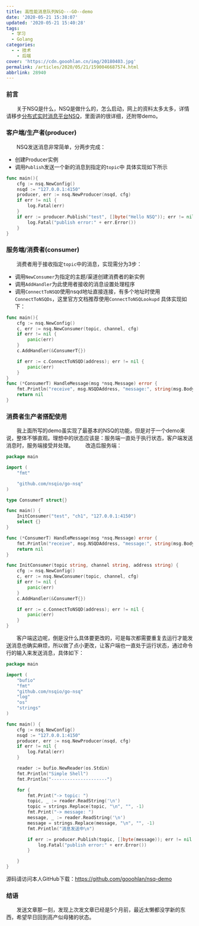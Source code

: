 ```yaml
---
title: 高性能消息队列NSQ---GO--demo
date: '2020-05-21 15:38:07'
updated: '2020-05-21 15:40:28'
tags:
  - 学习
  - Golang
categories:
  - - 技术
    - 后端
cover: 'https://cdn.gooohlan.cn/img/20180403.jpg'
permalink: /articles/2020/05/21/1590046687574.html
abbrlink: 28940
---
```

### 前言

&emsp;&emsp;关于NSQ是什么，NSQ是做什么的，怎么启动，网上的资料太多太多，详情请移步[分布式实时消息平台NSQ](https://zhuanlan.zhihu.com/p/37081073)，里面讲的很详细，还附带demo。

### 客户端/生产者(producer)
&emsp;&emsp;NSQ发送消息非常简单，分两步完成：
* 创建Producer实例
* 调用`Publish`发送一个新的消息到指定的`topic`中
具体实现如下所示
```go
func main(){
	cfg := nsq.NewConfig()
	nsqd := "127.0.0.1:4150"
	producer, err := nsq.NewProducer(nsqd, cfg)
	if err != nil {
		log.Fatal(err)
	}
	if err := producer.Publish("test", []byte("Hello NSQ")); err != nil {
		log.Fatal("publish error:" + err.Error())
	}
}
```
### 服务端/消费者(consumer)
&emsp;&emsp;消费者用于接收指定`topic`中的消息，实现需分为3步：
* 调用`NewConsumer`为指定的主题/渠道创建消费者的新实例
* 调用`AddHandler`为此使用者接收的消息设置处理程序
* 调用`ConnectToNSQD`使用nsqd地址直接连接，有多个地址时使用`ConnectToNSQDs`，这里官方文档推荐使用`ConnectToNSQLookupd`
具体实现如下：
```go
func main(){
	cfg := nsq.NewConfig()
	c, err := nsq.NewConsumer(topic, channel, cfg)
	if err != nil {
		panic(err)
	}
	c.AddHandler(&ConsumerT{})

	if err := c.ConnectToNSQD(address); err != nil {
		panic(err)
	}
}
func (*ConsumerT) HandleMessage(msg *nsq.Message) error {
	fmt.Println("receive", msg.NSQDAddress, "message:", string(msg.Body))
	return nil
}
```
### 消费者生产者搭配使用
&emsp;&emsp;我上面所写的demo虽实现了最基本的NSQ的功能，但是对于一个demo来说，整体不够直观。理想中的状态应该是：服务端一直处于执行状态，客户端发送消息时，服务端接受并处理。
&emsp;&emsp;改造后服务端：
```go
package main

import (
	"fmt"

	"github.com/nsqio/go-nsq"
)

type ConsumerT struct{}

func main() {
	InitConsumer("test", "ch1", "127.0.0.1:4150")
	select {}
}

func (*ConsumerT) HandleMessage(msg *nsq.Message) error {
	fmt.Println("receive", msg.NSQDAddress, "message:", string(msg.Body))
	return nil
}

func InitConsumer(topic string, channel string, address string) {
	cfg := nsq.NewConfig()
	c, err := nsq.NewConsumer(topic, channel, cfg)
	if err != nil {
		panic(err)
	}
	c.AddHandler(&ConsumerT{})

	if err := c.ConnectToNSQD(address); err != nil {
		panic(err)
	}
}

```
&emsp;&emsp;客户端这边呢，倒是没什么具体要更改的，可是每次都需要重复去运行才能发送消息也确实麻烦，所以做了点小更改，让客户端也一直处于运行状态，通过命令行的输入来发送消息，具体如下：
```go
package main

import (
	"bufio"
	"fmt"
	"github.com/nsqio/go-nsq"
	"log"
	"os"
	"strings"
)

func main() {
	cfg := nsq.NewConfig()
	nsqd := "127.0.0.1:4150"
	producer, err := nsq.NewProducer(nsqd, cfg)
	if err != nil {
		log.Fatal(err)
	}

	reader := bufio.NewReader(os.Stdin)
	fmt.Println("Simple Shell")
	fmt.Println("---------------------")

	for {
		fmt.Print("-> topic: ")
		topic, _ := reader.ReadString('\n')
		topic = strings.Replace(topic, "\n", "", -1)
		fmt.Print("-> message: ")
		message, _ := reader.ReadString('\n')
		message = strings.Replace(message, "\n", "", -1)
		fmt.Println("消息发送中\n")

		if err := producer.Publish(topic, []byte(message)); err != nil {
			log.Fatal("publish error:" + err.Error())
		}

	}
}
```
源码请访问本人GitHub下载：https://github.com/gooohlan/nsq-demo
### 结语
&emsp;&emsp;发送文章那一刻，发现上次发文章已经是5个月前，最近太懒都没学新的东西，希望早日回到高产似母猪的状态。
